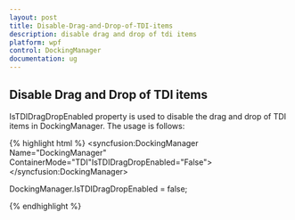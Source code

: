 ```yaml
---
layout: post
title: Disable-Drag-and-Drop-of-TDI-items
description: disable drag and drop of tdi items  
platform: wpf
control: DockingManager
documentation: ug
---
```


## Disable Drag and Drop of TDI items  

IsTDIDragDropEnabled property is used to disable the drag and drop of TDI items in DockingManager. The usage is follows: 


{% highlight html %}
<syncfusion:DockingManager Name="DockingManager" ContainerMode="TDI"IsTDIDragDropEnabled="False">   <Grid Name="grid1" syncfusion:DockingManager.State="Document"/>   <Grid Name="grid2" syncfusion:DockingManager.State="Document"/></syncfusion:DockingManager>

DockingManager.IsTDIDragDropEnabled = false;


{% endhighlight  %}